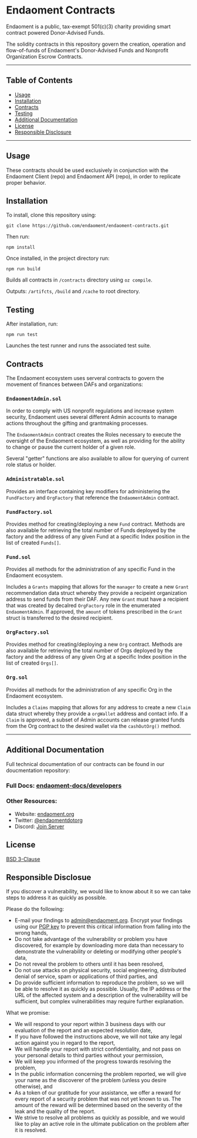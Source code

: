 # Endaoment Contracts
Endaoment is a public, tax-exempt 501(c)(3) charity providing smart contract powered Donor-Advised Funds. 

The solidity contracts in this repository govern the creation, operation and flow-of-funds of Endaoment's Donor-Advised Funds and Nonprofit Organization Escrow Contracts. 
- - - 
## Table of Contents
- [Usage](#usage)
- [Installation](#installation)
- [Contracts](#contracts)
- [Testing](#testing)
- [Additional Documentation](#additional-documentation)
- [License](#license)
- [Responsible Disclosure](#responsible-disclosure)
- - -

## Usage
These contracts should be used exclusively in conjunction with the Endaoment Client (repo) and Endaoment API (repo), in order to replicate proper behavior.  

## Installation
To install, clone this repository using: 

    git clone https://github.com/endaoment/endaoment-contracts.git

Then run: 

    npm install

Once installed, in the project directory run:

    npm run build   

Builds all contracts in `/contracts` directory using `oz compile`.<br/>

Outputs: `/artifcts`, `/build` and `/cache` to root directory.

## Testing
After installation, run: 

    npm run test

Launches the test runner and runs the associated test suite.

## Contracts
The Endaoment ecosystem uses serveral contracts to govern the movement of finances between DAFs and organizations:

### `EndaomentAdmin.sol`
In order to comply with US nonprofit regulations and increase system security, Endaoment uses several different Admin accounts to manage actions throughout the gifting and grantmaking processes. 

The `EndaomentAdmin` contract creates the Roles necessary to execute the oversight of the Endaoment ecosystem, as well as providing for the ability to change or pause the current holder of a given role.  

Several "getter" functions are also available to allow for querying of current role status or holder. 

### `Administratable.sol`
Provides an interface containing key modifiers for administering the `FundFactory` and `OrgFactory` that reference the `EndaomentAdmin` contract. 

### `FundFactory.sol`
Provides method for creating/deploying a new `Fund` contract. Methods are also available for retrieving the total number of Funds deployed by the factory and the address of any given Fund at a specific Index position in the list of created `Funds[]`. 

### `Fund.sol`
Provides all methods for the administration of any specific Fund in the Endaoment ecosystem.

Includes a `Grants` mapping that allows for the `manager` to create a new `Grant` recommendation data struct whereby they provide a recipeint organization address to send funds from their DAF. Any new `Grant` must have a recipient that was created by decalred `OrgFactory` role in the enumerated `EndaomentAdmin`. If approved, the `amount` of tokens prescribed in the `Grant` struct is transferred to the desired recipient.  

### `OrgFactory.sol`
Provides method for creating/deploying a new `Org` contract. Methods are also available for retrieving the total number of Orgs deployed by the factory and the address of any given Org at a specific Index position in the list of created `Orgs[]`. 

### `Org.sol`
Provides all methods for the administration of any specific Org in the Endaoment ecosystem. 

Includes a `Claims` mapping that allows for any address to create a new `Claim` data struct whereby they provide a `orgWallet` address and contact info. If a `Claim` is approved, a subset of Admin accounts can release granted funds from the Org contract to the desired wallet via the `cashOutOrg()` method.

- - -
## Additional Documentation
Full technical documentation of our contracts can be found in our doucmentation repository: 

### Full Docs: [endaoment-docs/developers](https://github.com/endaoment/endaoment-docs/tree/master/developers)

### Other Resources:
- Website: [endaoment.org](https://endaoment.org)
- Twitter: [@endaomentdotorg](https://twitter.com/endaomentdotorg)
- Discord: [Join Server](https://discord.gg/9xZCgca)

## License
[BSD 3-Clause](LICENSE)

## Responsible Disclosue
If you discover a vulnerability, we would like to know about it so we can take steps to address it as quickly as possible.

Please do the following:
 - E-mail your findings to [admin@endaoment.org](mailto:admin@endaoment.org). Encrypt your findings using our [PGP key](https://endaoment.org/pgp.asc) to prevent this critical information from falling into the wrong hands,
 - Do not take advantage of the vulnerability or problem you have discovered, for example by downloading more data than necessary to demonstrate the vulnerability or deleting or modifying other people's data,
 - Do not reveal the problem to others until it has been resolved,
 - Do not use attacks on physical security, social engineering, distributed denial of service, spam or applications of third parties, and
 - Do provide sufficient information to reproduce the problem, so we will be able to resolve it as quickly as possible. Usually, the IP address or the URL of the affected system and a description of the vulnerability will be sufficient, but complex vulnerabilities may require further explanation.

What we promise:
 - We will respond to your report within 3 business days with our evaluation of the report and an expected resolution date,
 - If you have followed the instructions above, we will not take any legal action against you in regard to the report,
 - We will handle your report with strict confidentiality, and not pass on your personal details to third parties without your permission,
 - We will keep you informed of the progress towards resolving the problem,
 - In the public information concerning the problem reported, we will give your name as the discoverer of the problem (unless you desire otherwise), and
 - As a token of our gratitude for your assistance, we offer a reward for every report of a security problem that was not yet known to us. The amount of the reward will be determined based on the severity of the leak and the quality of the report. 
 - We strive to resolve all problems as quickly as possible, and we would like to play an active role in the ultimate publication on the problem after it is resolved.